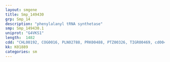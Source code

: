 ```yaml
---
layout: smgene
title: Smp_149430
grp: Smp_14
description: "phenylalanyl tRNA synthetase"
smp: Smp_149430.1
uniprot: "G4VKS1"
length:  1482
cdd: "CHL00192, COG0016, PLN02788, PRK00488, PTZ00326, TIGR00469, cd00496, cl00268, cl08386, pfam01409, pfam03147, smart00896"
kk: K01889
categories: sm
---
```

